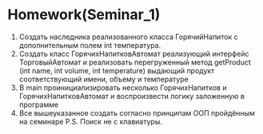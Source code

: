 
# Homework(Seminar_1)
1. Создать наследника реализованного класса ГорячийНапиток с дополнительным полем int температура.
2. Создать класс ГорячихНапитковАвтомат реализующий интерфейс ТорговыйАвтомат и реализовать перегруженный метод getProduct
(int name, int volume, int temperature) выдающий продукт соответствующий имени, объему и температуре
3. В main проинициализировать несколько ГорячихНапитков и ГорячихНапитковАвтомат и воспроизвести логику заложенную в программе
4. Все вышеуказанное создать согласно принципам ООП пройдённым на семинаре
P.S. Поиск не с клавиатуры.

